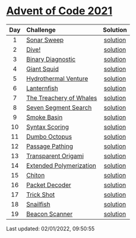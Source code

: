 [Advent of Code 2021](https://adventofcode.com/2021)
==========

| Day | Challenge | Solution |
|:---:|:---|:---:|
| 1 | [Sonar Sweep](https://adventofcode.com/2021/day/1) | [solution](./day01/day1.py) |
| 2 | [Dive!](https://adventofcode.com/2021/day/2) | [solution](./day02/day2.py) |
| 3 | [Binary Diagnostic](https://adventofcode.com/2021/day/3) | [solution](./day03/day3.py) |
| 4 | [Giant Squid](https://adventofcode.com/2021/day/4) | [solution](./day04/day4.py) |
| 5 | [Hydrothermal Venture](https://adventofcode.com/2021/day/5) | [solution](./day05/day5.py) |
| 6 | [Lanternfish](https://adventofcode.com/2021/day/6) | [solution](./day06/day6.py) |
| 7 | [The Treachery of Whales](https://adventofcode.com/2021/day/7) | [solution](./day07/day7.py) |
| 8 | [Seven Segment Search](https://adventofcode.com/2021/day/8) | [solution](./day08/day8.py) |
| 9 | [Smoke Basin](https://adventofcode.com/2021/day/9) | [solution](./day09/day9.py) |
| 10 | [Syntax Scoring](https://adventofcode.com/2021/day/10) | [solution](./day10/day10.py) |
| 11 | [Dumbo Octopus](https://adventofcode.com/2021/day/11) | [solution](./day11/day11.py) |
| 12 | [Passage Pathing](https://adventofcode.com/2021/day/12) | [solution](./day12/day12.py) |
| 13 | [Transparent Origami](https://adventofcode.com/2021/day/13) | [solution](./day13/day13.py) |
| 14 | [Extended Polymerization](https://adventofcode.com/2021/day/14) | [solution](./day14/day14.py) |
| 15 | [Chiton](https://adventofcode.com/2021/day/15) | [solution](./day15/day15.py) |
| 16 | [Packet Decoder](https://adventofcode.com/2021/day/16) | [solution](./day16/day16.py) |
| 17 | [Trick Shot](https://adventofcode.com/2021/day/17) | [solution](./day17/day17.py) |
| 18 | [Snailfish](https://adventofcode.com/2021/day/18) | [solution](./day18/day18.py) |
| 19 | [Beacon Scanner](https://adventofcode.com/2021/day/19) | [solution](./day19/d19.py) |

Last updated: 02/01/2022, 09:50:55